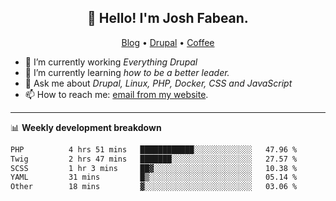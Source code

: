 <h2 align="center">👋 Hello! I'm Josh Fabean.</h2>
<p align="center">
  <a href="https://joshfabean.com">Blog</a> •
  <a href="https://www.drupal.org/u/joshfabean">Drupal</a> •
  <a href="https://www.buymeacoffee.com/LSxne6Yr4">Coffee</a>
</p>

- 🔭 I’m currently working *Everything Drupal*
- 🌱 I’m currently learning *how to be a better leader.*
- 💬 Ask me about *Drupal, Linux, PHP, Docker, CSS and JavaScript*
- 📫 How to reach me: [email from my website](https://joshfabean.com).

-------

📊 **Weekly development breakdown**
<!--START_SECTION:waka-->

```txt
PHP          4 hrs 51 mins   ████████████░░░░░░░░░░░░░   47.96 %
Twig         2 hrs 47 mins   ███████░░░░░░░░░░░░░░░░░░   27.57 %
SCSS         1 hr 3 mins     ██▓░░░░░░░░░░░░░░░░░░░░░░   10.38 %
YAML         31 mins         █▒░░░░░░░░░░░░░░░░░░░░░░░   05.14 %
Other        18 mins         ▓░░░░░░░░░░░░░░░░░░░░░░░░   03.06 %
```

<!--END_SECTION:waka-->

<!--
**fabean/fabean** is a ✨ _special_ ✨ repository because its `README.md` (this file) appears on your GitHub profile.

Here are some ideas to get you started:

- 🔭 I’m currently working on ...
- 🌱 I’m currently learning ...
- 👯 I’m looking to collaborate on ...
- 🤔 I’m looking for help with ...
- 💬 Ask me about ...
- 📫 How to reach me: ...
- 😄 Pronouns: ...
- ⚡ Fun fact: ...
-->
